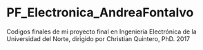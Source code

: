 # PF_Electronica_AndreaFontalvo


Codigos finales de mi proyecto final en Ingeniería Electrónica de la Universidad del Norte, dirigido por Christian Quintero, PhD. 2017
